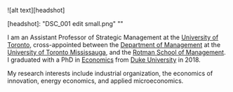 ![alt text][headshot]

[headshot]: "DSC_001 edit small.png" ""

I am an Assistant Professor of Strategic Management at the [University of Toronto](https://www.utoronto.ca), cross-appointed between the [Department of Management](https://www.utm.utoronto.ca/management/welcome-department-management) at the [University of Toronto Mississauga](http://www.utm.utoronto.ca), and the [Rotman School of Management](http://www.rotman.utoronto.ca).  I graduated with a PhD in [Economics](http://econ.duke.edu) from [Duke University](https://www.duke.edu) in 2018.

My research interests include industrial organization, the economics of innovation, energy economics, and applied microeconomics.
